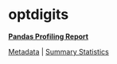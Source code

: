 # optdigits

[**Pandas Profiling Report**](../docs_sources/profile/optdigits.html)

[Metadata](metadata.yaml) | [Summary Statistics](summary_stats.csv)

